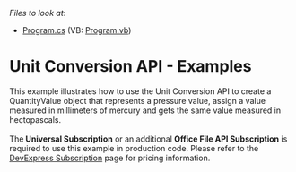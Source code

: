 <!-- default file list -->
*Files to look at*:

* [Program.cs](./CS/UnitConversion_Examples/Program.cs) (VB: [Program.vb](./VB/UnitConversion_Examples/Program.vb))
<!-- default file list end -->
# Unit Conversion API - Examples


<p>This example illustrates how to use the Unit Conversion API to create a QuantityValue object that represents a pressure value, assign a value measured in millimeters of mercury and gets the same value measured in hectopascals.<br><br>The<strong> Universal Subscription</strong> or an additional <strong>Office File API Subscription</strong> is required to use this example in production code. Please refer to the <a href="https://www.devexpress.com/Buy/NET/">DevExpress Subscription</a> page for pricing information.</p>
